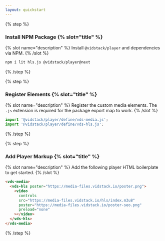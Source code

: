 ```yaml
---
layout: quickstart
---
```


{% step %}

### Install NPM Package {% slot="title" %}

{% slot name="description" %}
Install `@vidstack/player` and dependencies via NPM.
{% /slot %}

```bash {% copy=true %}
npm i lit hls.js @vidstack/player@next
```

{% /step %}

{% step %}

### Register Elements {% slot="title" %}

{% slot name="description" %}
Register the custom media elements. The `.js` extension is required for the package export map to work.
{% /slot %}

```js {% copy=true %}
import '@vidstack/player/define/vds-media.js';
import '@vidstack/player/define/vds-hls.js';
```

{% /step %}

{% step %}

### Add Player Markup {% slot="title" %}

{% slot name="description" %}
Add the following player HTML boilerplate to get started.
{% /slot %}

```html {% copy=true %}
<vds-media>
  <vds-hls poster="https://media-files.vidstack.io/poster.png">
    <video
      controls
      src="https://media-files.vidstack.io/hls/index.m3u8"
      poster="https://media-files.vidstack.io/poster-seo.png"
      preload="none"
    ></video>
  </vds-hls>
</vds-media>
```

{% /step %}
